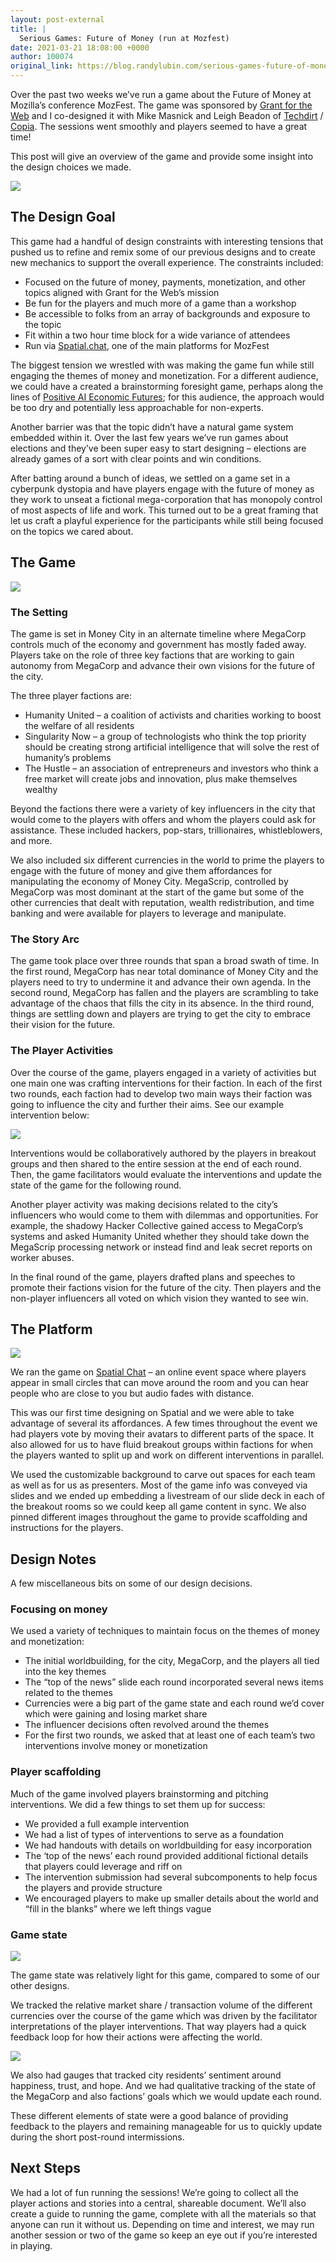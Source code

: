 ```yaml
---
layout: post-external
title: |
  Serious Games: Future of Money (run at Mozfest)
date: 2021-03-21 18:08:00 +0000
author: 100074
original_link: https://blog.randylubin.com/serious-games-future-of-money-run-at-mozfest
---
```


Over the past two weeks we’ve run a game about the Future of Money at Mozilla’s conference MozFest. The game was sponsored by [Grant for the Web](grantfortheweb.org) and I co-designed it with Mike Masnick and Leigh Beadon of [Techdirt](https://www.techdirt.com/) / [Copia](https://copia.is/). The sessions went smoothly and players seemed to have a great time!

This post will give an overview of the game and provide some insight into the design choices we made.

![](/images/mozfest-fom-1.png)

## The Design Goal

This game had a handful of design constraints with interesting tensions that pushed us to refine and remix some of our previous designs and to create new mechanics to support the overall experience. The constraints included:

- Focused on the future of money, payments, monetization, and other topics aligned with Grant for the Web’s mission
- Be fun for the players and much more of a game than a workshop
- Be accessible to folks from an array of backgrounds and exposure to the topic
- Fit within a two hour time block for a wide variance of attendees
- Run via [Spatial.chat](https://spatial.chat/), one of the main platforms for MozFest

The biggest tension we wrestled with was making the game fun while still engaging the themes of money and monetization. For a different audience, we could have a created a brainstorming foresight game, perhaps along the lines of [Positive AI Economic Futures](https://blog.randylubin.com/positive-ai-economic-futures-workshop); for this audience, the approach would be too dry and potentially less approachable for non-experts.

Another barrier was that the topic didn’t have a natural game system embedded within it. Over the last few years we’ve run games about elections and they’ve been super easy to start designing – elections are already games of a sort with clear points and win conditions.

After batting around a bunch of ideas, we settled on a game set in a cyberpunk dystopia and have players engage with the future of money as they work to unseat a fictional mega-corporation that has monopoly control of most aspects of life and work. This turned out to be a great framing that let us craft a playful experience for the participants while still being focused on the topics we cared about.

## The Game

![](/images/screen-shot-2021-03-18-at-1-16-10-pm.png)

### The Setting

The game is set in Money City in an alternate timeline where MegaCorp controls much of the economy and government has mostly faded away. Players take on the role of three key factions that are working to gain autonomy from MegaCorp and advance their own visions for the future of the city.

The three player factions are:

- Humanity United – a coalition of activists and charities working to boost the welfare of all residents
- Singularity Now – a group of technologists who think the top priority should be creating strong artificial intelligence that will solve the rest of humanity’s problems
- The Hustle – an association of entrepreneurs and investors who think a free market will create jobs and innovation, plus make themselves wealthy

Beyond the factions there were a variety of key influencers in the city that would come to the players with offers and whom the players could ask for assistance. These included hackers, pop-stars, trillionaires, whistleblowers, and more.

We also included six different currencies in the world to prime the players to engage with the future of money and give them affordances for manipulating the economy of Money City. MegaScrip, controlled by MegaCorp was most dominant at the start of the game but some of the other currencies that dealt with reputation, wealth redistribution, and time banking and were available for players to leverage and manipulate.

### The Story Arc

The game took place over three rounds that span a broad swath of time. In the first round, MegaCorp has near total dominance of Money City and the players need to try to undermine it and advance their own agenda. In the second round, MegaCorp has fallen and the players are scrambling to take advantage of the chaos that fills the city in its absence. In the third round, things are settling down and players are trying to get the city to embrace their vision for the future.

### The Player Activities

Over the course of the game, players engaged in a variety of activities but one main one was crafting interventions for their faction. In each of the first two rounds, each faction had to develop two main ways their faction was going to influence the city and further their aims. See our example intervention below:

![](/images/screen-shot-2021-03-21-at-7-15-50-pm.png)

Interventions would be collaboratively authored by the players in breakout groups and then shared to the entire session at the end of each round. Then, the game facilitators would evaluate the interventions and update the state of the game for the following round.

Another player activity was making decisions related to the city’s influencers who would come to them with dilemmas and opportunities. For example, the shadowy Hacker Collective gained access to MegaCorp’s systems and asked Humanity United whether they should take down the MegaScrip processing network or instead find and leak secret reports on worker abuses.

In the final round of the game, players drafted plans and speeches to promote their factions vision for the future of the city. Then players and the non-player influencers all voted on which vision they wanted to see win.

## The Platform

![](/images/2021-03-18-13_26_53-mozfest2021-_-spatialchat.png)

We ran the game on [Spatial Chat](https://spatial.chat/) – an online event space where players appear in small circles that can move around the room and you can hear people who are close to you but audio fades with distance.

This was our first time designing on Spatial and we were able to take advantage of several its affordances. A few times throughout the event we had players vote by moving their avatars to different parts of the space. It also allowed for us to have fluid breakout groups within factions for when the players wanted to split up and work on different interventions in parallel.

We used the customizable background to carve out spaces for each team as well as for us as presenters. Most of the game info was conveyed via slides and we ended up embedding a livestream of our slide deck in each of the breakout rooms so we could keep all game content in sync. We also pinned different images throughout the game to provide scaffolding and instructions for the players.

## Design Notes

A few miscellaneous bits on some of our design decisions.

### Focusing on money

We used a variety of techniques to maintain focus on the themes of money and monetization:

- The initial worldbuilding, for the city, MegaCorp, and the players all tied into the key themes
- The “top of the news” slide each round incorporated several news items related to the themes
- Currencies were a big part of the game state and each round we’d cover which were gaining and losing market share
- The influencer decisions often revolved around the themes
- For the first two rounds, we asked that at least one of each team’s two interventions involve money or monetization

### Player scaffolding

Much of the game involved players brainstorming and pitching interventions. We did a few things to set them up for success:

- We provided a full example intervention
- We had a list of types of interventions to serve as a foundation
- We had handouts with details on worldbuilding for easy incorporation
- The ‘top of the news’ each round provided additional fictional details that players could leverage and riff on
- The intervention submission had several subcomponents to help focus the players and provide structure
- We encouraged players to make up smaller details about the world and “fill in the blanks” where we left things vague

### Game state

![](/images/screen-shot-2021-03-21-at-8-23-11-pm.png)

The game state was relatively light for this game, compared to some of our other designs.

We tracked the relative market share / transaction volume of the different currencies over the course of the game which was driven by the facilitator interpretations of the player interventions. That way players had a quick feedback loop for how their actions were affecting the world.

![](/images/screen-shot-2021-03-21-at-8-25-25-pm.png)

We also had gauges that tracked city residents’ sentiment around happiness, trust, and hope. And we had qualitative tracking of the state of the MegaCorp and also factions’ goals which we would update each round.

These different elements of state were a good balance of providing feedback to the players and remaining manageable for us to quickly update during the short post-round intermissions.

## Next Steps

We had a lot of fun running the sessions! We’re going to collect all the player actions and stories into a central, shareable document. We’ll also create a guide to running the game, complete with all the materials so that anyone can run it without us. Depending on time and interest, we may run another session or two of the game so keep an eye out if you’re interested in playing.
